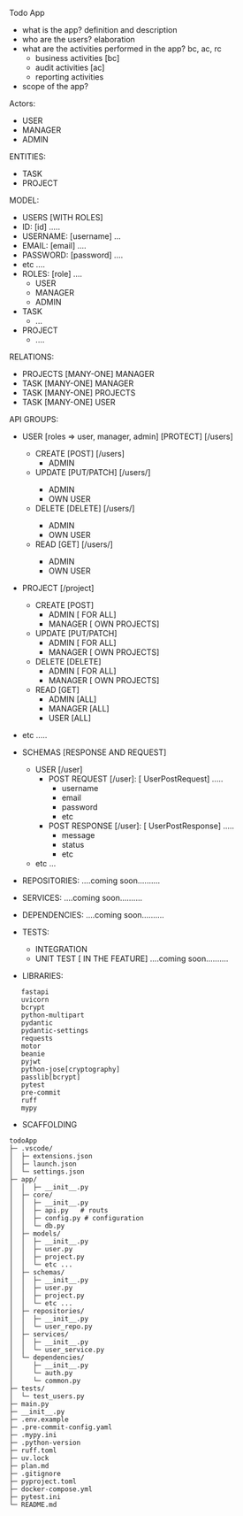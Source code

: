  Todo App
 - what is the app? definition and description
 - who are the users? elaboration
 - what are the activities performed in the app? bc, ac, rc
    - business activities [bc]
    - audit activities [ac]
    - reporting activities
 - scope of the app?


Actors:
 - USER
 - MANAGER
 - ADMIN
  
ENTITIES:
 - TASK
 - PROJECT

MODEL:
 - USERS [WITH ROLES]
  - ID: [id] .....
  - USERNAME: [username] ...
  - EMAIL: [email] ....
  - PASSWORD: [password] ....
  - etc ....
  - ROLES: [role] ....
    - USER
    - MANAGER
    - ADMIN
 - TASK
   - ...
 - PROJECT
   -  ....

RELATIONS:
- PROJECTS [MANY-ONE] MANAGER 
- TASK [MANY-ONE] MANAGER
- TASK [MANY-ONE] PROJECTS
- TASK [MANY-ONE] USER

API GROUPS:
- USER [roles => user, manager, admin] [PROTECT] [/users]
   - CREATE [POST] [/users]
      - ADMIN 
   - UPDATE [PUT/PATCH] [/users/<id>]
      - ADMIN
      - OWN USER
   - DELETE [DELETE] [/users/<id>]
      - ADMIN
      - OWN USER
   - READ  [GET] [/users/<id>]
      - ADMIN
      - OWN USER

- PROJECT  [/project]
   - CREATE [POST] 
      - ADMIN [ FOR ALL]
      - MANAGER  [ OWN PROJECTS]
   - UPDATE [PUT/PATCH]
      - ADMIN [ FOR ALL]
      - MANAGER  [ OWN PROJECTS]
   - DELETE [DELETE]
      - ADMIN [ FOR ALL]
      - MANAGER  [ OWN PROJECTS]  
   - READ [GET]
      - ADMIN [ALL]
      - MANAGER  [ALL]
      - USER [ALL]
- etc .....
  
- SCHEMAS [RESPONSE AND REQUEST]
  
  - USER [/user]
     - POST REQUEST [/user]: [ UserPostRequest] .....
       - username
       - email 
       - password
       - etc
     - POST RESPONSE [/user]: [ UserPostResponse] .....
       -  message
       -  status
       -  etc
  - etc ...  

- REPOSITORIES:
   ....coming soon..........

- SERVICES:
   ....coming soon..........

- DEPENDENCIES:
   ....coming soon..........

- TESTS:
  - INTEGRATION
  - UNIT TEST [ IN THE FEATURE] 
   ....coming soon..........

-  LIBRARIES:
```
   fastapi 
   uvicorn 
   bcrypt
   python-multipart
   pydantic
   pydantic-settings 
   requests
   motor 
   beanie 
   pyjwt
   python-jose[cryptography] 
   passlib[bcrypt] 
   pytest
   pre-commit
   ruff
   mypy
```

- SCAFFOLDING
```
todoApp
├─ .vscode/ 
│  ├─ extensions.json
│  ├─ launch.json  
│  └─ settings.json
├─ app/
│  │  ├─ __init__.py
│  ├─ core/
│  │  ├─ __init__.py
│  │  ├─ api.py   # routs            
│  │  ├─ config.py # configuration 
│  │  └─ db.py 
│  ├─ models/
│  │  ├─ __init__.py
│  │  ├─ user.py
│  │  ├─ project.py
│  │  └─ etc ...
│  ├─ schemas/
│  │  ├─ __init__.py
│  │  ├─ user.py
│  │  ├─ project.py
│  │  └─ etc ...
│  ├─ repositories/
│  │  ├─ __init__.py
│  │  └─ user_repo.py
│  ├─ services/
│  │  ├─ __init__.py
│  │  └─ user_service.py
│  └─ dependencies/
│     ├─ __init__.py
│     └─ auth.py
│     └─ common.py
├─ tests/
│  └─ test_users.py
├─ main.py
├─ __init__.py
├─ .env.example
├─ .pre-commit-config.yaml
├─ .mypy.ini
├─ .python-version
├─ ruff.toml
├─ uv.lock
├─ plan.md
├─ .gitignore
├─ pyproject.toml
├─ docker-compose.yml
├─ pytest.ini
└─ README.md
```